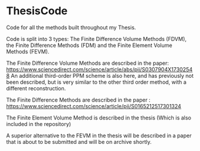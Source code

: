 # ThesisCode

Code for all the methods built throughout my Thesis.

Code is split into 3 types: The Finite Difference Volume Methods (FDVM), the Finite Difference Methods (FDM) and the Finite Element Volume Methods (FEVM).


The Finite Difference Volume Methods are described in the paper: https://www.sciencedirect.com/science/article/abs/pii/S0307904X17302548
An additional third-order PPM scheme is also here, and has previously not been described, but is very similar to the other third order method, with a different reconstruction. 

The Finite Difference Methods are described in the paper : https://www.sciencedirect.com/science/article/pii/S0165212517301324

The Finite Element Volume Method is described in the thesis (Which is also included in the repository)

A superior alternative to the FEVM in the thesis will be described in a paper that is about to be submitted and will be on archive shortly.
